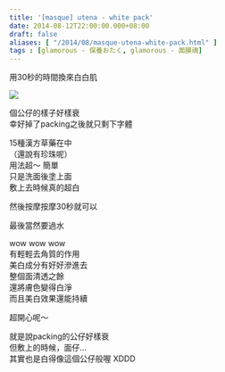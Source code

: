 ```yaml
---
title: '[masque] utena - white pack'
date: 2014-08-12T22:00:00.000+08:00
draft: false
aliases: [ "/2014/08/masque-utena-white-pack.html" ]
tags : [glamorous - 保養おたく, glamorous - 面膜魂]
---
```


用30秒的時間換來白白肌  

[![](https://2.bp.blogspot.com/-LiyrIS3Z0mg/XERrFngDJHI/AAAAAAAAGUo/6LnD7f8vXtg7MgoX6SOQKJmQHg7nvErrQCLcBGAs/s640/14888179813_48a34033fe_z.jpg)](https://2.bp.blogspot.com/-LiyrIS3Z0mg/XERrFngDJHI/AAAAAAAAGUo/6LnD7f8vXtg7MgoX6SOQKJmQHg7nvErrQCLcBGAs/s1600/14888179813_48a34033fe_z.jpg)

個公仔的樣子好樣衰  
幸好掉了packing之後就只剩下字體  
  
15種漢方草藥在中  
（還說有珍珠呢）  
用法超～ 簡單  
只是洗面後塗上面  
敷上去時候真的超白  

然後按摩按摩30秒就可以

最後當然要過水  
  
wow wow wow  
有輕輕去角質的作用  
美白成分有好好滲進去  
整個面清透之餘  
還將膚色變得白淨  
而且美白效果還能持續  
  
超開心呢～  
  
就是說packing的公仔好樣衰  
但敷上的時候，面仔...  
其實也是白得像這個公仔般喔 XDDD